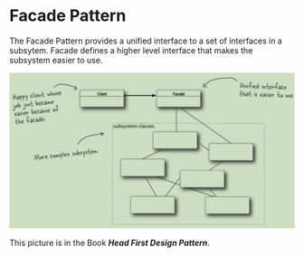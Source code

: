 # Facade Pattern

The Facade Pattern provides a unified interface to a
set of interfaces in a subsytem. Facade defines a higher level interface that makes the subsystem easier to use.

![img.png](img.png)

This picture is in the Book ***Head First Design Pattern***.